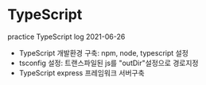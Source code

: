 # TypeScript
practice TypeScript log
2021-06-26
- TypeScript 개발환경 구축: npm, node, typescript 설정
- tsconfig 설정: 트랜스파일된 js를 "outDir"설정으로 경로지정
- TypeScript express 프레임워크 서버구축